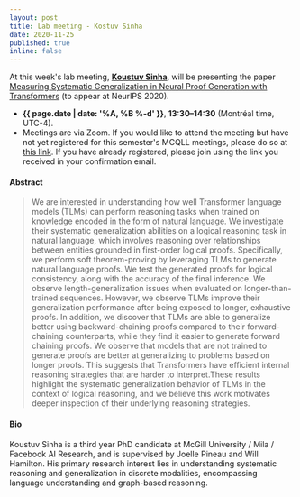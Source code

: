 ```yaml
---
layout: post
title: Lab meeting - Kostuv Sinha
date: 2020-11-25
published: true
inline: false 
---
```


At this week's lab meeting, [**Koustuv Sinha**](/people/sinha.koustuv), will be presenting the paper [Measuring Systematic Generalization in Neural Proof Generation with Transformers](https://arxiv.org/abs/2009.14786) (to appear at NeurIPS 2020).

- **{{ page.date | date: '%A, %B %-d' }}**, **13:30–14:30** (Montréal time, UTC-4).
- Meetings are via Zoom. If you would like to attend the meeting but have not yet registered for this semester's MCQLL meetings, please do so at [this link](https://umontreal.zoom.us/meeting/register/tJElc--sqTgqGdawmDQZbO0Cvc7IOK5MLmae). If you have already registered, please join using the link you received in your confirmation email.

#### Abstract

<blockquote>
	We are interested in understanding how well Transformer language models (TLMs) can perform reasoning tasks when trained on knowledge encoded in the form of natural language. We investigate their systematic generalization abilities on a logical reasoning task in natural language, which involves reasoning over relationships between entities grounded in first-order logical proofs. Specifically, we perform soft theorem-proving by leveraging TLMs to generate natural language proofs. We test the generated proofs for logical consistency, along with the accuracy of the final inference. We observe length-generalization issues when evaluated on longer-than-trained sequences. However, we observe TLMs improve their generalization performance after being exposed to longer, exhaustive proofs. In addition, we discover that TLMs are able to generalize better using backward-chaining proofs compared to their forward-chaining counterparts, while they find it easier to generate forward chaining proofs. We observe that models that are not trained to generate proofs are better at generalizing to problems based on longer proofs. This suggests that Transformers have efficient internal reasoning strategies that are harder to interpret.These results highlight the systematic generalization behavior of TLMs in the context of logical reasoning, and we believe this work motivates deeper inspection of their underlying reasoning strategies.
</blockquote>

#### Bio

Koustuv Sinha is a third year PhD candidate at McGill University / Mila / Facebook AI Research, and is supervised by Joelle Pineau and Will Hamilton. His primary research interest lies in understanding systematic reasoning and generalization in discrete modalities, encompassing language understanding and graph-based reasoning.